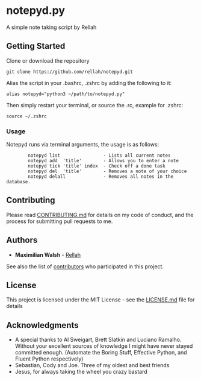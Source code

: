 # notepyd.py

A simple note taking script by Rellah


## Getting Started
  
  Clone or download the repository
  
  ```
  git clone https://github.com/rellah/notepyd.git
  ```

  Alias the script in your .bashrc, .zshrc by adding the following to it:

```
alias notepyd="python3 ~/path/to/notepyd.py"
```

Then simply restart your terminal, or source the .rc, example for .zshrc:
```
source ~/.zshrc
```


### Usage

  Notepyd runs via terminal arguments, the usage is as follows:

```
        notepyd list                - Lists all current notes
        notepyd add  'title'        - Allows you to enter a note
        notepyd tick 'title' index  - Check off a done task
        notepyd del  'title'        - Removes a note of your choice
        notepyd delall              - Removes all notes in the database.
```

## Contributing

Please read [CONTRIBUTING.md](https://gist.github.com/rellah/b24679402957c63ec426) for details on my code of conduct, and the process for submitting pull requests to me.


## Authors

* **Maximilian Walsh** - [Rellah](https://github.com/rellah)

See also the list of [contributors](https://github.com/rellah/notepyd/contributors) who participated in this project.


## License

This project is licensed under the MIT License - see the [LICENSE.md](LICENSE.md) file for details


## Acknowledgments

* A special thanks to Al Sweigart, Brett Slatkin and Luciano Ramalho. Without your excellent sources of knowledge I might have never stayed committed enough. (Automate the Boring Stuff, Effective Python, and Fluent Python respectively)
* Sebastian, Cody and Joe. Three of my oldest and best friends
* Jesus, for always taking the wheel you crazy bastard
